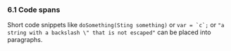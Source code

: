 ### 6.1 Code spans

Short code snippets like
`doSomething(Sting something)`
or
`` var = `c`; ``
or
`"a string with a backslash \" that is not escaped"`
can be placed into paragraphs.

